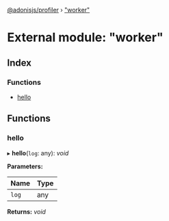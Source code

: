 [@adonisjs/profiler](../README.md) › ["worker"](_worker_.md)

# External module: "worker"

## Index

### Functions

* [hello](_worker_.md#hello)

## Functions

###  hello

▸ **hello**(`log`: any): *void*

**Parameters:**

Name | Type |
------ | ------ |
`log` | any |

**Returns:** *void*
